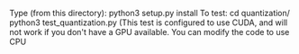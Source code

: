 Type (from this directory):
python3 setup.py install
To test:
cd quantization/
python3 test_quantization.py
(This test is configured to use CUDA, and will not work if you don't have a GPU available.
You can modify the code to use CPU